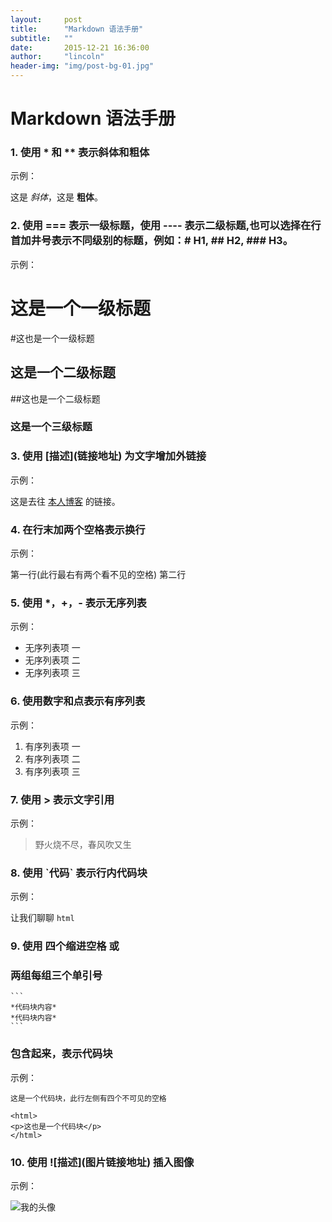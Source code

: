 ```yaml
---
layout:     post
title:      "Markdown 语法手册"
subtitle:   ""
date:       2015-12-21 16:36:00
author:     "lincoln"
header-img: "img/post-bg-01.jpg"
---
```

# Markdown 语法手册
 
### 1. 使用 * 和 ** 表示斜体和粗体
 
示例：
 
这是 *斜体*，这是 **粗体**。
 
### 2. 使用 === 表示一级标题，使用 ---- 表示二级标题,也可以选择在行首加井号表示不同级别的标题，例如：# H1, ## H2, ### H3。
 
示例：
 
这是一个一级标题  
===
#这也是一个一级标题
 
这是一个二级标题
----
##这也是一个二级标题  
 
### 这是一个三级标题
 

 
### 3. 使用 \[描述](链接地址) 为文字增加外链接
 
示例：
 
这是去往 [本人博客](http://lincolnlee.github.io/blog/) 的链接。
 
### 4. 在行末加两个空格表示换行
 
示例：
 
第一行(此行最右有两个看不见的空格) 
第二行
 
### 5. 使用 *，+，- 表示无序列表
 
示例：
 
- 无序列表项 一
- 无序列表项 二
- 无序列表项 三
 
### 6. 使用数字和点表示有序列表
 
示例：
 
1. 有序列表项 一
2. 有序列表项 二
3. 有序列表项 三
 
### 7. 使用 > 表示文字引用
 
示例：
 
> 野火烧不尽，春风吹又生
 
### 8. 使用 \`代码` 表示行内代码块
 
示例：
 
让我们聊聊 `html`
 
### 9.  使用 四个缩进空格 或  
### 两组每组三个单引号  
    ```  
    *代码块内容*  
    *代码块内容*  
    ```  
### 包含起来，表示代码块  
 
示例：
 
    这是一个代码块，此行左侧有四个不可见的空格  
```  
<html>  
<p>这也是一个代码块</p>  
</html>  
```  
 
### 10.  使用 \!\[描述](图片链接地址) 插入图像
 
示例：
 
![我的头像](https://avatars3.githubusercontent.com/u/3814532?v=3&s=460)